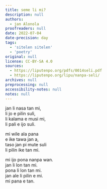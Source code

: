 ```yaml
---
title: seme li mi?
description: null
authors:
  - jan Alonola
proofreaders: null
date: 2022-07-04
date-precision: day
tags:
  - 'sitelen sitelen'
  - 'poetry'
original: null
license: CC-BY-SA 4.0
sources:
  - https://liputenpo.org/pdfs/0014seli.pdf
  - https://liputenpo.org/lipu/nanpa-seli/
archives: null
preprocessing: null
accessibility-notes: null
notes: null
---
```


jan li nasa tan mi,  
li jo e pilin suli,  
li kalama e musi mi,  
li pali e ijo suli.

mi wile ala pana  
e ike tawa jan a,  
taso jan pi mute suli  
li pilin ike tan mi.

mi ijo pona nanpa wan.  
jan li lon tan mi.  
pona li lon tan mi.  
jan ale li pilin e mi.  
mi pana e tan.
